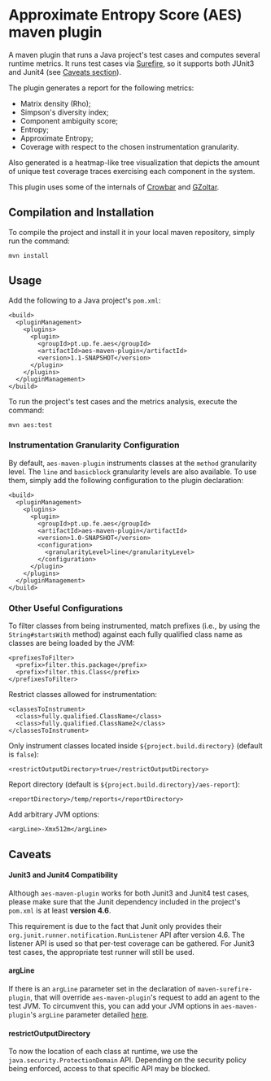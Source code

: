 # Approximate Entropy Score (AES) maven plugin

A maven plugin that runs a Java project's test cases and computes several runtime metrics. 
It runs test cases via [Surefire](https://maven.apache.org/surefire/maven-surefire-plugin/), so it supports both JUnit3 and Junit4 (see [Caveats section](#caveats)).

The plugin generates a report for the following metrics:

* Matrix density (Rho);
* Simpson's diversity index;
* Component ambiguity score;
* Entropy;
* Approximate Entropy;
* Coverage with respect to the chosen instrumentation granularity.
 
Also generated is a heatmap-like tree visualization that depicts the amount of unique test coverage traces exercising each component in the system.

This plugin uses some of the internals of [Crowbar](http://crowbar.io/) and [GZoltar](http://gzoltar.com/).

## Compilation and Installation

To compile the project and install it in your local maven repository, simply run the command:
```
mvn install
```

## Usage

Add the following to a Java project's `pom.xml`:
```
<build>
  <pluginManagement>
    <plugins>
      <plugin>
        <groupId>pt.up.fe.aes</groupId>
        <artifactId>aes-maven-plugin</artifactId>
        <version>1.1-SNAPSHOT</version>
      </plugin>
    </plugins>
  </pluginManagement>
</build>
```

To run the project's test cases and the metrics analysis, execute the command:
```
mvn aes:test
```


### Instrumentation Granularity Configuration
By default, `aes-maven-plugin` instruments classes at the `method` granularity level. The `line` and `basicblock` granularity levels are also available. To use them, simply add the following configuration to the plugin declaration:
```
<build>
  <pluginManagement>
    <plugins>
      <plugin>
        <groupId>pt.up.fe.aes</groupId>
        <artifactId>aes-maven-plugin</artifactId>
        <version>1.0-SNAPSHOT</version>
        <configuration>
          <granularityLevel>line</granularityLevel>
        </configuration>
      </plugin>
    </plugins>
  </pluginManagement>
</build>
```

### Other Useful Configurations

To filter classes from being instrumented, match prefixes (i.e., by using the `String#startsWith` method) against each fully qualified class name as classes are being loaded by the JVM:
```
<prefixesToFilter>
  <prefix>filter.this.package</prefix>
  <prefix>filter.this.Class</prefix>
</prefixesToFilter>
```

Restrict classes allowed for instrumentation:
```
<classesToInstrument>
  <class>fully.qualified.ClassName</class>
  <class>fully.qualified.ClassName2</class>
</classesToInstrument>
```

Only instrument classes located inside `${project.build.directory}` (default is `false`):
```
<restrictOutputDirectory>true</restrictOutputDirectory>
```

Report directory (default is `${project.build.directory}/aes-report`):
```
<reportDirectory>/temp/reports</reportDirectory>
```

Add arbitrary JVM options:
```
<argLine>-Xmx512m</argLine>
```

## Caveats

#### Junit3 and Junit4 Compatibility

Although `aes-maven-plugin` works for both Junit3 and Junit4 test cases, please make sure that the Junit dependency included in the project's `pom.xml` is at least **version 4.6**.
 
This requirement is due to the fact that Junit only provides their `org.junit.runner.notification.RunListener` API after version 4.6. The listener API is used so that per-test coverage can be gathered.
For Junit3 test cases, the appropriate test runner will still be used.

#### argLine

If there is an `argLine` parameter set in the declaration of `maven-surefire-plugin`, that will override `aes-maven-plugin`'s request to add an agent to the test JVM. 
To circumvent this, you can add your JVM options in `aes-maven-plugin`'s `argLine` parameter detailed [here](#other-useful-configurations).

#### restrictOutputDirectory

To now the location of each class at runtime, we use the `java.security.ProtectionDomain` API. Depending on the security policy being enforced, access to that specific API may be blocked.
